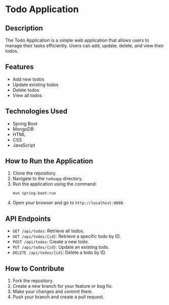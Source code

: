 # Todo Application

## Description

The Todo Application is a simple web application that allows users to manage their tasks efficiently. Users can add, update, delete, and view their todos.

## Features

- Add new todos
- Update existing todos
- Delete todos
- View all todos

## Technologies Used

- Spring Boot
- MongoDB
- HTML
- CSS
- JavaScript

## How to Run the Application

1. Clone the repository.
2. Navigate to the `todoapp` directory.
3. Run the application using the command:
   ```
   mvn spring-boot:run
   ```
4. Open your browser and go to `http://localhost:8080`.

## API Endpoints

- `GET /api/todos`: Retrieve all todos.
- `GET /api/todos/{id}`: Retrieve a specific todo by ID.
- `POST /api/todos`: Create a new todo.
- `PUT /api/todos/{id}`: Update an existing todo.
- `DELETE /api/todos/{id}`: Delete a todo by ID.

## How to Contribute

1. Fork the repository.
2. Create a new branch for your feature or bug fix.
3. Make your changes and commit them.
4. Push your branch and create a pull request.
